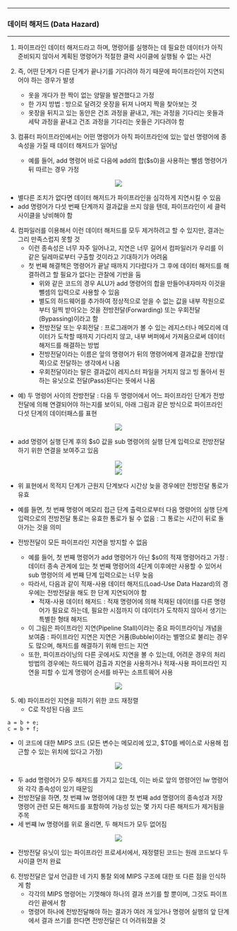 -----
### 데이터 해저드 (Data Hazard)
-----
1. 파이프라인 데이터 해저드라고 하며, 명령어를 실행하는 데 필요한 데이터가 아직 준비되지 않아서 계획된 명령어가 적절한 클럭 사이클에 실행될 수 없는 사건
2. 즉, 어떤 단계가 다른 단계가 끝나기를 기다려야 하기 때문에 파이프라인이 지연되어야 하는 경우가 발생
   - 옷을 개다가 한 짝이 없는 양말을 발견했다고 가정
   - 한 가지 방법 : 방으로 달려갓 옷장을 뒤져 나머지 짝을 찾아보는 것
   - 옷장을 뒤지고 있는 동안은 건조 과정을 끝내고, 개는 과정을 기다리는 옷들과 세탁 과정을 끝내고 건조 과정을 기다리는 옷들은 기다려야 함

3. 컴퓨터 파이프라인에서는 어떤 명령어가 아직 파이프라인에 있는 앞선 명령어에 종속성을 가질 때 데이터 해저드가 일어남
   - 예를 들어, add 명령어 바로 다음에 add의 합($s0)을 사용하는 뺄셈 명령어가 뒤 따르는 경우 가정
<div align="center">
<img src="https://github.com/user-attachments/assets/6cc585bd-72a9-4c6b-aafa-0a853fc963d9">
</div>

   - 별다른 조치가 없다면 데이터 해저드가 파이프라인을 심각하게 지연시킬 수 있음
   - add 명령어가 다섯 번째 단계까지 결과값을 쓰지 않을 텐데, 파이프라인이 세 클럭 사이클을 낭비해야 함

4. 컴파일러를 이용해서 이런 데이터 해저드를 모두 제거하려고 할 수 있지만, 결과는 그리 만족스럽지 못할 것
   - 이런 종속성은 너무 자주 일어나고, 지연은 너무 길어서 컴파일러가 우리를 이 같은 딜레마로부터 구출할 것이라고 기대하기가 어려움
   - 첫 번째 해결책은 명령어가 끝날 때까지 기다렸다가 그 후에 데이터 해저드를 해결하려고 할 필요가 없다는 관찰에 기반을 둠
     + 위와 같은 코드의 경우 ALU가 add 명령어의 합을 만들어내자마자 이것을 뺄셈의 입력으로 사용할 수 있음
     + 별도의 하드웨어를 추가하여 정상적으로 얻을 수 없는 값을 내부 작원으로부터 일찍 받아오는 것을 전방전달(Forwarding) 또는 우회전달(Bypassing)이라고 함
     + 전방전달 또는 우회전달 : 프로그래머가 볼 수 있는 레지스터나 메모리에 데이터가 도착할 때까지 기다리지 않고, 내부 버퍼에서 가져옴으로써 데이터 해저드를 해결하는 방법
     + 전방전달이라는 이름은 앞의 명령어가 뒤의 명령어에게 결과값을 전방(앞쪽)으로 전달하는 생각에서 나옴
     + 우회전달이라는 말은 결과값이 레지스터 파일을 거치지 않고 빙 돌아서 원하는 유닛으로 전달(Pass)된다는 뜻에서 나옴

  - 예) 두 명령어 사이의 전방전달 : 다음 두 명령어에서 어느 파이프라인 단계가 전방전달에 의해 연결되어야 하는지를 보이되, 아래 그림과 같은 방식으로 파이프라인 다섯 단계의 데이터패스를 표현
<div align="center">
<img src="https://github.com/user-attachments/assets/b7a54f9f-abd5-4c80-90ae-913a15e7d507">
</div>

   - add 명령어 실행 단계 후의 $s0 값을 sub 명령어의 실행 단계 입력으로 전방전달하기 위한 연결을 보여주고 있음
<div align="center">
<img src="https://github.com/user-attachments/assets/72227122-82d2-491c-96fc-154ff1312b43">
</div>

<div align="center">
<img src="https://github.com/user-attachments/assets/0fcf06d3-f564-497a-baf0-9443a67594d4">
</div>

   - 위 표현에서 목적지 단계가 근원지 단계보다 시간상 늦을 경우에만 전방전달 통로가 유효
   - 예를 들면, 첫 번째 명령어 메모리 접근 단계 출력으로부터 다음 명령어의 실행 단계 입력으로의 전방전달 통로는 유효한 통로가 될 수 없음 : 그 통로는 시간이 뒤로 돌아가는 것을 의미

   - 전방전달이 모든 파이프라인 지연을 방지할 수 없음
     + 예를 들어, 첫 번째 명령어가 add 명령어가 아닌 $s0의 적재 명령어라고 가정 : 데이터 종속 관계에 있는 첫 번째 명령어의 4단계 이후에만 사용할 수 있어서 sub 명령어의 세 번째 단계 입력으로는 너무 늦음
     + 따라서, 다음과 같이 적재-사용 데이터 해저드(Load-Use Data Hazard)의 경우에는 전방전달을 해도 한 단계 지연되어야 함
       * 적재-사용 데이터 해저드 : 적재 명령어에 의해 적재된 데이터를 다른 명령어가 필요로 하는데, 필요한 시점까지 이 데이터가 도착하지 않아서 생기는 특별한 형태 해저드
     + 이 그림은 파이프라인 지연(Pipeline Stall)이라는 중요 파이프라이닝 개념을 보여줌 : 파이프라인 지연은 지연은 거품(Bubble)이라는 별명으로 불리는 경우도 많으며, 해저드를 해결하기 위해 만드는 지연
     + 또한, 파이프라이닝의 다른 곳에서도 지연을 볼 수 있는데, 어려운 경우의 처리 방법의 경우에는 하드웨어 검출과 지연을 사용하거나 적재-사용 파이프라인 지연을 피할 수 있게 명령어 순서를 바꾸는 소프트웨어 사용
<div align="center">
<img src="https://github.com/user-attachments/assets/80edac39-63f7-4892-bda2-3059c91a8aff">
</div>

5. 예) 파이프라인 지연을 피하기 위한 코드 재정렬
   - C로 작성된 다음 코드
```
a = b + e;
c = b + f;
```
   - 이 코드에 대한 MIPS 코드 (모든 변수는 메모리에 있고, $T0를 베이스로 사용해 접근할 수 있는 위치에 있다고 가정)
<div align="center">
<img src="https://github.com/user-attachments/assets/43883b78-38e0-4c3f-8c17-81f7a4f5a28a">
</div>

   - 두 add 명령어가 모두 해저드를 가지고 있는데, 이는 바로 앞의 명령어인 lw 명령어와 각각 종속성이 있기 때문임
   - 전방전달을 하면, 첫 번쨰 lw 명령어에 대한 첫 번째 add 명령어의 종속성과 저장 명령어 관련 모든 해저드를 포함하여 가능성 있는 몇 가지 다른 해저드가 제거됨을 주목
   - 세 번쨰 lw 명령어를 위로 올리면, 두 해저드가 모두 없어짐
<div align="center">
<img src="https://github.com/user-attachments/assets/2c5ff3ff-c090-40f7-ad1a-41dd6b1a486c">
</div>

   - 전방전달 유닛이 있는 파이프라인 프로세서에서, 재정렬된 코드는 원래 코드보다 두 사이클 먼저 완료

6. 전방전달은 앞서 언급한 네 가지 통찰 외에 MIPS 구조에 대한 또 다른 점을 인식하게 함
   - 각각의 MIPS 명령어는 기껏해야 하나의 결과 쓰기를 할 뿐이며, 그것도 파이프라인 끝에서 함
   - 명령어 하나에 전방전달해야 하는 결과가 여러 개 있거나 명령어 실행의 앞 단계에서 결과 쓰기를 한다면 전방전달은 더 어려워졌을 것

   
